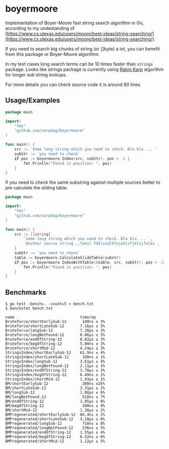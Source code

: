 # boyermoore

Implementation of Boyer-Moore fast string search algorithm in Go, according to my undestanding of [https://www.cs.utexas.edu/users/moore/best-ideas/string-searching/](https://www.cs.utexas.edu/users/moore/best-ideas/string-searching/). 

If you need to search big chunks of string (or []byte) a lot, you can benefit from this package or Boyer-Moore algorithm.

In my test cases long search terms can be 10 times faster than `strings` package. Looks like strings package is currently using [Rabin Karp](https://en.wikipedia.org/wiki/Rabin%E2%80%93Karp_algorithm) algorithm for longer sub string lookups.

For more details you can check source code it is around 60 lines.


## Usage/Examples

```go
package main

import(
    "fmt"
    "github.com/sarpdag/boyermoore"
) 

func main() {
    src := `Some long string which you need to check. Bla bla ... `
    subStr := `you need to check`
    if pos := boyermoore.Index(src, subStr); pos > -1 {
        fmt.Println("Found in position: ", pos)
    }
}
```

If you need to check the same substring against multiple sources better to pre calculate the sliding table.

```go
package main

import(
    "fmt"
    "github.com/sarpdag/boyermoore"
) 

func main() {
    src := []string{
		`Some long string which you need to check. Bla bla ... `,
		`Another source string ,,faksl fdklssdlkfsjaklsfjklsjfalks`,
	}
	subStr := `you need to check`
	table := boyermoore.CalculateSlideTable(substr)
	if pos := boyermoore.IndexWithTable(&table, src, subStr); pos > -1 {
		fmt.Println("Found in position: ", pos)
	}
}
```

## Benchmarks
```
$ go test -bench=. -count=5 > bench.txt
$ benchstat bench.txt

name                             time/op
Bruteforce/shortEarlySub-12       140ns ± 3%
Bruteforce/shortLateSub-12       7.16µs ± 5%
Bruteforce/longSub-12            7.38µs ± 3%
Bruteforce/longNotFound-12       8.06µs ± 5%
Bruteforce/endOfString-12        8.82µs ± 3%
Bruteforce/begOfString-12        5.00ns ± 3%
Bruteforce/shortMid-12           4.24µs ± 3%
StringsIndex/shortEarlySub-12    61.9ns ± 4%
StringsIndex/shortLateSub-12      198ns ± 1%
StringsIndex/longSub-12          3.61µs ± 4%
StringsIndex/longNotFound-12     2.11µs ± 1%
StringsIndex/endOfString-12      3.78µs ± 3%
StringsIndex/begOfString-12      6.49ns ± 1%
StringsIndex/shortMid-12         1.93µs ± 1%
BM/shortEarlySub-12               280ns ±25%
BM/shortLateSub-12               3.31µs ± 2%
BM/longSub-12                    1.08µs ± 6%
BM/longNotFound-12                518ns ± 7%
BM/endOfString-12                1.85µs ± 6%
BM/begOfString-12                 200ns ± 9%
BM/shortMid-12                   1.38µs ± 2%
BMPregenerated/shortEarlySub-12  66.4ns ± 2%
BMPregenerated/shortLateSub-12   3.18µs ± 6%
BMPregenerated/longSub-12         718ns ± 8%
BMPregenerated/longNotFound-12    236ns ± 5%
BMPregenerated/endOfString-12    1.55µs ± 4%
BMPregenerated/begOfString-12    6.52ns ± 6%
BMPregenerated/shortMid-12       1.12µs ± 5%
```
